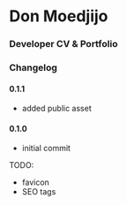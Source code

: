 # Don Moedjijo
### Developer CV & Portfolio


### Changelog
#### 0.1.1

* added public asset

#### 0.1.0

* initial commit


TODO: 
* favicon
* SEO tags